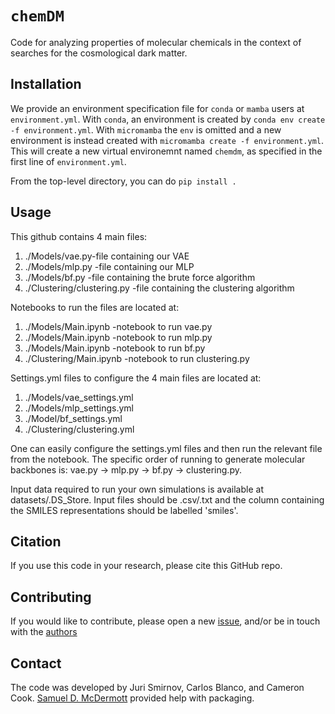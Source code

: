 # `chemDM`

Code for analyzing properties of molecular chemicals in the context of searches for the cosmological dark matter.

## Installation 

We provide an environment specification file for `conda` or `mamba` users at `environment.yml`. With `conda`, an environment is created by `conda env create -f environment.yml`. With `micromamba` the `env` is omitted and a new environment is instead created with `micromamba create -f environment.yml`. This will create a new virtual environemnt named `chemdm`, as specified in the first line of `environment.yml`.

From the top-level directory, you can do `pip install .`

## Usage

This github contains 4 main files: 
  1. ./Models/vae.py-file containing our VAE
  2. ./Models/mlp.py -file containing our MLP
  3. ./Models/bf.py -file containing the brute force algorithm
  4. ./Clustering/clustering.py -file containing the clustering algorithm

Notebooks to run the files are located at:
  1. ./Models/Main.ipynb -notebook to run vae.py
  2. ./Models/Main.ipynb -notebook to run mlp.py
  3. ./Models/Main.ipynb -notebook to run bf.py
  4. ./Clustering/Main.ipynb -notebook to run clustering.py

Settings.yml files to configure the 4 main files are located at:
  1. ./Models/vae_settings.yml
  2. ./Models/mlp_settings.yml
  3. ./Model/bf_settings.yml
  4. ./Clustering/clustering.yml

One can easily configure the settings.yml files and then run the relevant file from the notebook. The specific order of running to generate molecular backbones is: vae.py -> mlp.py -> bf.py -> clustering.py.

Input data required to run your own simulations is available at datasets/.DS_Store. Input files should be .csv/.txt and the column containing the SMILES representations should be labelled 'smiles'.

## Citation

If you use this code in your research, please cite this GitHub repo.

## Contributing

If you would like to contribute, please open a new [issue](https://github.com/profjuri/chemDM/issues), and/or be in touch with the [authors](#contact)

## Contact

The code was developed by Juri Smirnov, Carlos Blanco, and Cameron Cook. [Samuel D. McDermott](https://samueldmcdermott.github.io) provided help with packaging.
